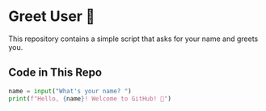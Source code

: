 # Greet User 👋  

This repository contains a simple script that asks for your name and greets you.  

## Code in This Repo  
```python
name = input("What's your name? ")  
print(f"Hello, {name}! Welcome to GitHub! 🚀")
